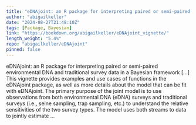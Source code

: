 ```yaml
---
title: "eDNAjoint: an R package for interpreting paired or semi-paired environmental DNA and traditional survey data in a Bayesian framework"
author: "abigailkeller"
date: "2024-08-27T21:48:10Z"
tags: [Package, Bayesian]
link: "https://bookdown.org/abigailkeller/eDNAjoint_vignette/"
length_weight: "5.4%"
repo: "abigailkeller/eDNAjoint"
pinned: false
---
```


eDNAjoint: an R package for interpreting paired or semi-paired environmental DNA and traditional survey data in a Bayesian framework [...] This vignette provides examples and use cases of functions in the eDNAjoint package, as well as more details about the model that can be fit with eDNAjoint. The primary purpose of the joint model is to use observations from both environmental DNA (eDNA) surveys and traditional surveys (i.e., seine sampling, trap sampling, etc.) to understand the relative sensitivities of the two survey types. The model uses both streams to data to jointly estimate ...
